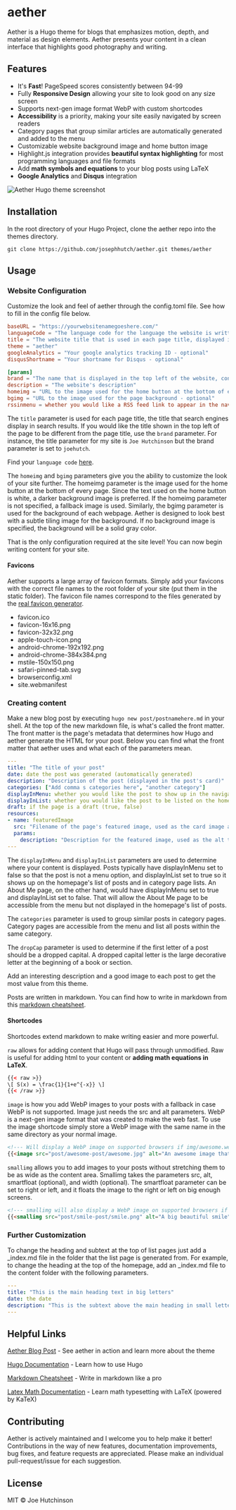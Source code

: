# aether
Aether is a Hugo theme for blogs that emphasizes motion, depth, and material as design elements.  Aether presents your content in a clean interface that highlights good photography and writing.

## Features
 - It's **Fast**! PageSpeed scores consistently between 94-99
 - Fully **Responsive Design** allowing your site to look good on any size screen
 - Supports next-gen image format WebP with custom shortcodes
 - **Accessibility** is a priority, making your site easily navigated by screen readers
 - Category pages that group similar articles are automatically generated and added to the menu
 - Customizable website background image and home button image
 - Highlight.js integration provides **beautiful syntax highlighting** for most programming languages and file formats
 - Add **math symbols and equations** to your blog posts using LaTeX
 - **Google Analytics** and **Disqus** integration

![Aether Hugo theme screenshot](https://raw.githubusercontent.com/josephhutch/aether/master/images/screenshot.png?_sm_au_=iVVVRRW7D405F0fN)

## Installation
In the root directory of your Hugo Project, clone the aether repo into the themes directory.

```shell session
git clone https://github.com/josephhutch/aether.git themes/aether
```

## Usage
### Website Configuration
Customize the look and feel of aether through the config.toml file. See how to fill in the config file below.

```toml
baseURL = "https://yourwebsitenamegoeshere.com/"
languageCode = "The language code for the language the website is written in"
title = "The website title that is used in each page title, displayed in the browser tab and search results"
theme = "aether"
googleAnalytics = "Your google analytics tracking ID - optional"
disqusShortname = "Your shortname for Disqus - optional"

[params]
brand = "The name that is displayed in the top left of the website, consider it the website name"
description = "The website's description"
homeimg = "URL to the image used for the home button at the bottom of each post - optional"
bgimg = "URL to the image used for the page background - optional"
rssinmenu = whether you would like a RSS feed link to appear in the navigation menu (true, false) - optional
```

The `title` parameter is used for each page title, the title that search engines display in search results. If you would like the title shown in the top left of the page to be different from the page title, use the `brand` parameter. For instance, the title parameter for my site is `Joe Hutchinson` but the brand parameter is set to `joehutch`.

Find your `language code` [here](https://www.metamodpro.com/browser-language-codes).

The `homeimg` and `bgimg` parameters give you the ability to customize the look of your site further. The homeimg parameter is the image used for the home button at the bottom of every page. Since the text used on the home button is white, a darker background image is preferred. If the homeimg parameter is not specified, a fallback image is used. Similarly, the bgimg parameter is used for the background of each webpage. Aether is designed to look best with a subtle tiling image for the background. If no background image is specified, the background will be a solid gray color.

That is the only configuration required at the site level! You can now begin writing content for your site.

#### Favicons
Aether supports a large array of favicon formats. Simply add your favicons with the correct file names to the root folder of your site (put them in the static folder). The favicon file names correspond to the files generated by the [real favicon generator](https://realfavicongenerator.net/).

 - favicon.ico
 - favicon-16x16.png
 - favicon-32x32.png
 - apple-touch-icon.png
 - android-chrome-192x192.png
 - android-chrome-384x384.png
 - mstile-150x150.png
 - safari-pinned-tab.svg
 - browserconfig.xml
 - site.webmanifest

### Creating content
Make a new blog post by executing `hugo new post/postnamehere.md` in your shell. At the top of the new markdown file, is what's called the front matter. The front matter is the page's metadata that determines how Hugo and aether generate the HTML for your post. Below you can find what the front matter that aether uses and what each of the parameters mean.

```yaml
---
title: "The title of your post"
date: date the post was generated (automatically generated)
description: "Description of the post (displayed in the post's card)"
categories: ["Add comma s categories here", "another category"]
displayInMenu: whether you would like the post to show up in the navigation menu (true, false)
displayInList: whether you would like the post to be listed on the home page and category pages (true, false)
draft: if the page is a draft (true, false)
resources:
- name: featuredImage
  src: "Filename of the page's featured image, used as the card image and the image at the top of the article"
  params:
    description: "Description for the featured image, used as the alt text"
---
```

The `displayInMenu` and `displayInList` parameters are used to determine where your content is displayed. Posts typically have displayInMenu set to false so that the post is not a menu option, and displayInList set to true so it shows up on the homepage's list of posts and in category page lists. An About Me page, on the other hand, would have displayInMenu set to true and displayInList set to false.  That will allow the About Me page to be accessible from the menu but not displayed in the homepage's list of posts.

The `categories` parameter is used to group similar posts in category pages. Category pages are accessible from the menu and list all posts within the same category.

The `dropCap` parameter is used to determine if the first letter of a post should be a dropped capital. A dropped capital letter is the large decorative letter at the beginning of a book or section.

Add an interesting description and a good image to each post to get the most value from this theme.

Posts are written in markdown. You can find how to write in markdown from this [markdown cheatsheet](https://github.com/adam-p/markdown-here/wiki/Markdown-Cheatsheet).

#### Shortcodes
Shortcodes extend markdown to make writing easier and more powerful.

`raw` allows for adding content that Hugo will pass through unmodified. Raw is useful for adding html to your content or **adding math equations in LaTeX**.

```html
{{< raw >}}
\[ S(x) = \frac{1}{1+e^{-x}} \]
{{< /raw >}}
```

`image` is how you add WebP images to your posts with a fallback in case WebP is not supported. Image just needs the src and alt parameters. WebP is a next-gen image format that was created to make the web fast. To use the image shortcode simply store a WebP image with the same name in the same directory as your normal image.

```html
<!--- Will display a WebP image on supported browsers if img/awesome.webp exists -->
{{<image src="post/awesome-post/awesome.jpg" alt="An awesome image that will use webp when possible. Much faster!" >}}
```

`smallimg` allows you to add images to your posts without stretching them to be as wide as the content area.  Smallimg takes the parameters src, alt, smartfloat (optional), and width (optional). The smartfloat parameter can be set to right or left, and it floats the image to the right or left on big enough screens.

```html
<!--- smallimg will also display a WebP image on supported browsers if img/smile.webp exists -->
{{<smallimg src="post/smile-post/smile.png" alt="A big beautiful smile" smartfloat="left" width="100px">}}
```

### Further Customization
To change the heading and subtext at the top of list pages just add a \_index.md file in the folder that the list page is generated from.  For example, to change the heading at the top of the homepage, add an \_index.md file to the content folder with the following parameters.

```yaml
---
title: "This is the main heading text in big letters"
date: the date
description: "This is the subtext above the main heading in small letters"
---
```

## Helpful Links
[Aether Blog Post](https://www.joehutch.com/post/aether-theme/) - See aether in action and learn more about the theme

[Hugo Documentation](https://gohugo.io/documentation/) - Learn how to use Hugo

[Markdown Cheatsheet](https://github.com/adam-p/markdown-here/wiki/Markdown-Cheatsheet) - Write in markdown like a pro

[Latex Math Documentation](https://en.wikibooks.org/wiki/LaTeX/Mathematics) - Learn math typesetting with LaTeX (powered by KaTeX)

## Contributing
Aether is actively maintained and I welcome you to help make it better! Contributions in the way of new features, documentation improvements, bug fixes, and feature requests are appreciated. Please make an individual pull-request/issue for each suggestion.

## License
MIT © Joe Hutchinson
